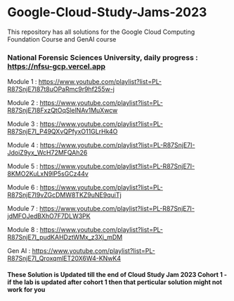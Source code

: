 # Google-Cloud-Study-Jams-2023
This repository has all solutions for the Google Cloud Computing Foundation Course and GenAI course

### National Forensic Sciences University, daily progress : https://nfsu-gcp.vercel.app

Module 1 : https://www.youtube.com/playlist?list=PL-R87SnjE7I87t8uOPaRmc9r9hf255w-j

Module 2 : https://www.youtube.com/playlist?list=PL-R87SnjE7I8FxzQtOqSlelNAv1MuXwcw

Module 3 : https://www.youtube.com/playlist?list=PL-R87SnjE7I_P49QXvQPfyxO11GLrHk4O

Module 4 : https://www.youtube.com/playlist?list=PL-R87SnjE7I-JdoiZ9yx_WcH72MFQAh26

Module 5 : https://www.youtube.com/playlist?list=PL-R87SnjE7I-8KMO2KuLxN9lP5sGCz44v

Module 6 : https://www.youtube.com/playlist?list=PL-R87SnjE7I9vZGcDMW8TKZ9uNE9quiTj

Module 7 : https://www.youtube.com/playlist?list=PL-R87SnjE7I-jdMFOJedBXhO7F7DLW3PK

Module 8 : https://www.youtube.com/playlist?list=PL-R87SnjE7I_pudKAHDztWMx_z3Xj_mDM

Gen AI : https://www.youtube.com/playlist?list=PL-R87SnjE7I_QroxqmlET20X6W4-KNwK4


#### These Solution is Updated till the end of Cloud Study Jam 2023 Cohort 1 - if the lab is updated after cohort 1 then that perticular solution might not work for you
